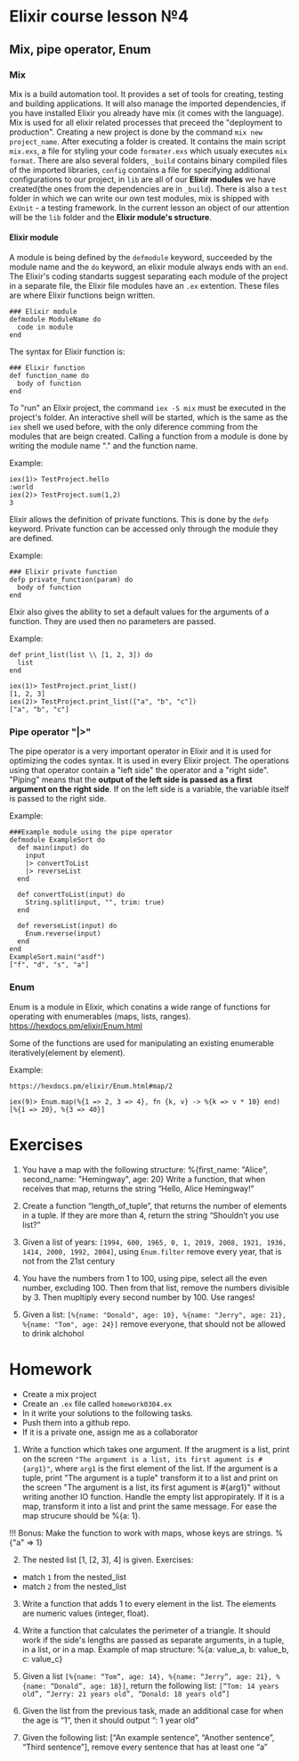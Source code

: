 # Elixir course lesson №4

## Mix, pipe operator, Enum

### Mix


Mix is a build automation tool. It provides a set of tools for creating, testing and building applications. It will also manage the imported dependencies, if you have installed Elixir you already have mix (it comes with the language).
Mix is used for all elixir related processes that preceed the "deployment to production". Creating a new project is done by the command `mix new project_name`. After executing a folder is created. It contains the main script `mix.exs`, a file for styling your code `formater.exs` which usualy executes `mix format`. There are also several folders, `_build` contains binary compiled files of the imported libraries, `config` contains a file for specifying additional configurations to our project, in `lib` are all of our **Elixir modules** we have created(the ones from the dependencies are in `_build`). There is also a `test` folder in which we can write our own test modules, mix is shipped with `ExUnit` - a testing framework. In the current lesson an object of our attention will be the `lib` folder and the **Elixir module's structure**.

#### Elixir module

A module is being defined by the `defmodule` keyword, succeeded by the module name and the `do` keyword, an elixir module always ends with an `end`. The Elixir's coding standarts suggest separating each module of the project in a separate file, the Elixir file modules have an `.ex` extention. These files are where Elixir functions beign written.

```
### Elixir module
defmodule ModuleName do
  code in module
end
```

 The syntax for Elixir function is:

```
### Elixir function
def function_name do
  body of function
end
```

To "run" an Elixir project, the command `iex -S mix` must be executed in the project's folder. An interactive shell will be started, which is the same as the `iex` shell we used before, with the only diference comming from the modules that are beign created. Calling a function from a module is done by writing the module name "." and the function name.

Example:

```
iex(1)> TestProject.hello
:world
iex(2)> TestProject.sum(1,2)
3
```

Elixir allows the definition of private functions. This is done by the `defp` keyword. Private function can be accessed only through the module they are defined.

Example:

```
### Elixir private function
defp private_function(param) do
  body of function
end
```

Elxir also gives the ability to set a default values for the arguments of a function. They are used then no parameters are passed.


Example:

```
def print_list(list \\ [1, 2, 3]) do
  list
end

iex(1)> TestProject.print_list()
[1, 2, 3]
iex(2)> TestProject.print_list(["a", "b", "c"])
["a", "b", "c"]
```


### Pipe operator "|>"

The pipe operator is a very important operator in Elixir and it is used for optimizing the codes syntax. It is used in every Elixir project. The operations using that operator contain a "left side" the operator and a "right side". "Piping" means that the **output of the left side is passed as a first argument on the right side**. If on the left side is a variable, the variable itself is passed to the right side.

Example:

```
###Example module using the pipe operator
defmodule ExampleSort do
  def main(input) do
    input
    |> convertToList
    |> reverseList
  end

  def convertToList(input) do
    String.split(input, "", trim: true)
  end

  def reverseList(input) do
    Enum.reverse(input)
  end
end
ExampleSort.main("asdf")
["f", "d", "s", "a"]
```



### Enum

Enum is a module in Elixir, which conatins a wide range of functions for operating with enumerables (maps, lists, ranges).
https://hexdocs.pm/elixir/Enum.html

Some of the functions are used for manipulating an existing enumerable iteratively(element by element). 

Example:

```
https://hexdocs.pm/elixir/Enum.html#map/2

iex(9)> Enum.map(%{1 => 2, 3 => 4}, fn {k, v} -> %{k => v * 10} end) 
[%{1 => 20}, %{3 => 40}]
```

# Exercises


1. You have a map with the following structure:
%{first_name: "Alice", second_name: "Hemingway", age: 20}
Write a function, that when receives that map, returns the string “Hello, Alice Hemingway!”

2. Create a function “length_of_tuple”, that returns the number of elements in a tuple.
If they are more than 4, return the string “Shouldn’t you use list?”

3. Given a list of years: `[1994, 600, 1965, 0, 1, 2019, 2008, 1921, 1936, 1414, 2000, 1992, 2004]`, using `Enum.filter` remove every year, that is not from the 21st century

4. You have the numbers from 1 to 100, using pipe, select all the even number, excluding 100. Then from that list, remove the numbers divisible by 3. Then mupltiply every second number by 100. Use ranges!

5. Given a list: `[%{name: "Donald", age: 10}, %{name: "Jerry", age: 21}, %{name: "Tom", age: 24}]` remove everyone, that should not be allowed to drink alchohol


# Homework 

- Create a mix project
- Create an `.ex` file called `homework0304.ex`
- In it write your solutions to the following tasks.
- Push them into a github repo.
- If it is a private one, assign me as a collaborator

1. Write a function which takes one argument. If the arugment is a list, print on the screen `"The argument is a list, its first agument is #{arg1}"`, where `arg1` is the first element of the list. If the argument is a tuple, print "The argument is a tuple" transform it to a list and print on the screen "The argument is a list, its first agument is #{arg1}" without writing another IO function. Handle the empty list appropirately. If it is a map, transform it into a list and print the same message. For ease the map strucure should be %{a: 1}.

!!! Bonus: Make the function to work with maps, whose keys are strings.  %{"a" => 1}

2. The nested list [1, [2, 3], 4] is given.
Exercises:
- match `1` from the nested_list
- match `2` from the nested_list

3. Write a function that adds 1 to every element in the list. The elements are numeric values (integer, float).

4. Write a function that calculates the perimeter of a triangle. It should work if the side's lengths are passed as separate arguments, in a tuple, in a list, or in a map.
Example of map structure: %{a: value_a, b: value_b, c: value_c}


5. Given a list `[%{name: “Tom”, age: 14}, %{name: “Jerry”, age: 21}, %{name: “Donald”, age: 18}]`, return the following list: `[“Tom: 14 years old”, “Jerry: 21 years old”, “Donald: 18 years old”]`

6. Given the list from the previous task, made an additional case for when the age is “1”, then it should output “<name>: 1 year old”

7. Given the following list: [“An example sentence”, “Another sentence”, “Third sentence”], remove every sentence that has at least one “a”